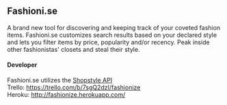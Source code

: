 ## Fashioni.se

A brand new tool for discovering and keeping track of your coveted fashion items.
Fashioni.se customizes search results based on your declared style and lets you filter items by price, popularity and/or recency. Peak inside other fashionistas' closets and steal their style.

#### Developer
Fashioni.se utilizes the [Shopstyle API](http://shopsense.shopstyle.com/shopsense/28044754, "Shopstyle API")  
Trello: https://trello.com/b/7sgQ2dzI/fashionize  
Heroku: http://fashionize.herokuapp.com/

